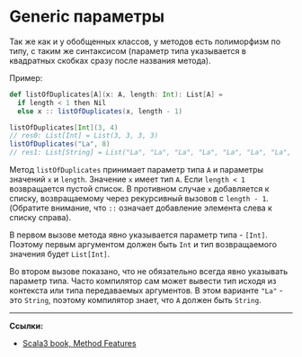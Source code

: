 # Generic параметры

Так же как и у обобщенных классов, у методов есть полиморфизм по типу, 
с таким же синтаксисом (параметр типа указывается в квадратных скобках сразу после названия метода).

Пример:

```scala
def listOfDuplicates[A](x: A, length: Int): List[A] =
  if length < 1 then Nil
  else x :: listOfDuplicates(x, length - 1)

listOfDuplicates[Int](3, 4)
// res0: List[Int] = List(3, 3, 3, 3)
listOfDuplicates("La", 8)
// res1: List[String] = List("La", "La", "La", "La", "La", "La", "La", "La")
```

Метод `listOfDuplicates` принимает параметр типа `A` и параметры значений `x` и `length`. 
Значение `x` имеет тип `A`. Если `length < 1` возвращается пустой список. 
В противном случае `x` добавляется к списку, возвращаемому через рекурсивный вызовов с `length - 1`. 
(Обратите внимание, что `::` означает добавление элемента слева к списку справа).

В первом вызове метода явно указывается параметр типа - `[Int]`. 
Поэтому первым аргументом должен быть `Int` и тип возвращаемого значения будет `List[Int]`.

Во втором вызове показано, что не обязательно всегда явно указывать параметр типа. 
Часто компилятор сам может вывести тип исходя из контекста или типа передаваемых аргументов. 
В этом варианте `"La"` - это `String`, поэтому компилятор знает, что `A` должен быть `String`.


---

**Ссылки:**

- [Scala3 book, Method Features](https://docs.scala-lang.org/scala3/book/methods-most.html)
